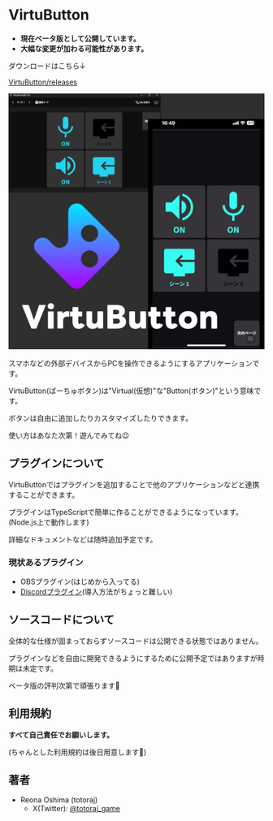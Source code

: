 # VirtuButton

- **現在ベータ版として公開しています。**
- **大幅な変更が加わる可能性があります。**

ダウンロードはこちら↓

[VirtuButton/releases](https://github.com/totoraj930/VirtuButton/releases)

![サムネイル](./docs/thumbnail.png)

スマホなどの外部デバイスからPCを操作できるようにするアプリケーションです。

VirtuButton(ばーちゅボタン)は"Virtual(仮想)"な"Button(ボタン)"という意味です。

ボタンは自由に追加したりカスタマイズしたりできます。

使い方はあなた次第！遊んでみてね😉

## プラグインについて

VirtuButtonではプラグインを追加することで他のアプリケーションなどと連携することができます。

プラグインはTypeScriptで簡単に作ることができるようになっています。(Node.js上で動作します)

詳細なドキュメントなどは随時追加予定です。

### 現状あるプラグイン

- OBSプラグイン(はじめから入ってる)
- [Discordプラグイン](https://github.com/totoraj930/VB-DiscordPlugin)(導入方法がちょっと難しい)

## ソースコードについて

全体的な仕様が固まっておらずソースコードは公開できる状態ではありません。

プラグインなどを自由に開発できるようにするために公開予定ではありますが時期は未定です。

ベータ版の評判次第で頑張ります🤔

## 利用規約

**すべて自己責任でお願いします。**

(ちゃんとした利用規約は後日用意します🙇)

## 著者

- Reona Oshima (totoraj)
  - X(Twitter): [@totoraj_game](https://x.com/totoraj_game)